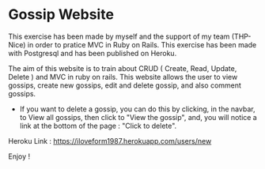 # Gossip Website

This exercise has been made by myself and the support of my team (THP-Nice) in order to pratice MVC in Ruby on Rails. 
This exercise has been made with Postgresql and has been published on Heroku.

The aim of this website is to train about CRUD ( Create, Read, Update, Delete ) and MVC in ruby on rails.
This website allows the user to view gossips, create new gossips, edit and delete gossip, and also comment gossips.

* If you want to delete a gossip, you can do this by clicking, in the navbar, to View all gossips, then click to "View the gossip", and, you will notice a link at the bottom of the page : "Click to delete".

Heroku Link : https://iloveform1987.herokuapp.com/users/new

Enjoy !

